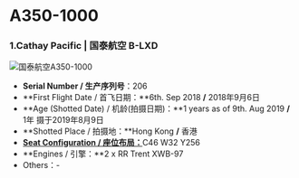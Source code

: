 # A350-1000

### 1.Cathay Pacific | 国泰航空     B-LXD

![国泰航空A350-1000](http://py2kq5jlv.bkt.clouddn.com/A35K_B-LXD.jpg)

- **Serial Number / 生产序列号**：206
- **First Flight Date / 首飞日期：**6th. Sep 2018  **/**  2018年9月6日
- **Age (Shotted Date) / 机龄(拍摄日期)：**1 years as of 9th. Aug 2019  **/**  1年  摄于2019年8月9日
- **Shotted Place / 拍摄地：**Hong Kong  **/**  香港
- [**Seat Configuration / 座位布局：**](https://www.cathaypacific.com/cx/sc_CN/travel-information/flying-with-us/aircraft-and-fleet/airbus-a350/1000.html)C46 W32 Y256
- **Engines / 引擎：**2 x RR Trent XWB-97
- Others：-